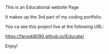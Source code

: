 This is an Educational website Page

It makes up the 3rd part of my coding portfolio.

You ca see this project live at the following URL:

https://farook8090.github.io/iEducate/ 

Enjoy!


